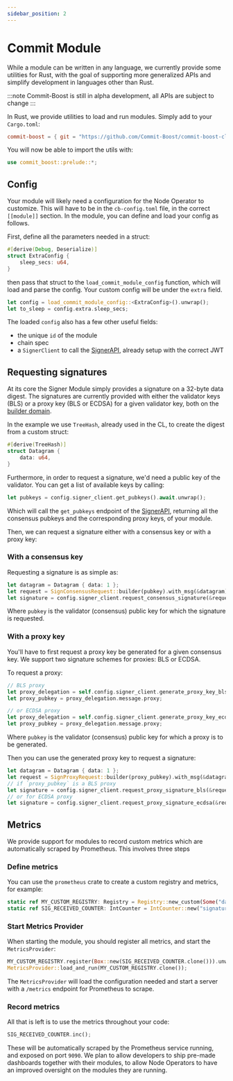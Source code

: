 ```yaml
---
sidebar_position: 2
---
```


# Commit Module

While a module can be written in any language, we currently provide some utilities for Rust, with the goal of supporting more generalized APIs and simplify development in languages other than Rust.

:::note
Commit-Boost is still in alpha development, all APIs are subject to change
:::


In Rust, we provide utilities to load and run modules. Simply add to your `Cargo.toml`:
```toml
commit-boost = { git = "https://github.com/Commit-Boost/commit-boost-client", rev = "..." }
```

You will now be able to import the utils with:
```rust
use commit_boost::prelude::*;
```


## Config
Your module will likely need a configuration for the Node Operator to customize. This will have to be in the `cb-config.toml` file, in the correct `[[module]]` section. In the module, you can define and load your config as follows.

First, define all the parameters needed in a struct:
```rust
#[derive(Debug, Deserialize)]
struct ExtraConfig {
    sleep_secs: u64,
}
```
then pass that struct to the `load_commit_module_config` function, which will load and parse the config. Your custom config will be under the `extra` field.

```rust
let config = load_commit_module_config::<ExtraConfig>().unwrap();
let to_sleep = config.extra.sleep_secs;
```

The loaded `config` also has a few other useful fields:
- the unique `id` of the module
- chain spec
- a `SignerClient` to call the [SignerAPI](/api), already setup with the correct JWT


## Requesting signatures
At its core the Signer Module simply provides a signature on a 32-byte data digest. The signatures are currently provided with either the validator keys (BLS) or a proxy key (BLS or ECDSA) for a given validator key, both on the [builder domain](https://github.com/Commit-Boost/commit-boost-client/blob/main/crates/common/src/signature.rs#L88-L96).

In the example we use `TreeHash`, already used in the CL, to create the digest from a custom struct:
```rust
#[derive(TreeHash)]
struct Datagram {
    data: u64,
}
```

Furthermore, in order to request a signature, we'd need a public key of the validator. You can get a list of available keys by calling:
```rust
let pubkeys = config.signer_client.get_pubkeys().await.unwrap();
```

Which will call the `get_pubkeys` endpoint of the [SignerAPI](/api), returning all the consensus pubkeys and the corresponding proxy keys, of your module.

Then, we can request a signature either with a consensus key or with a proxy key:

### With a consensus key
Requesting a signature is as simple as:
```rust
let datagram = Datagram { data: 1 };
let request = SignConsensusRequest::builder(pubkey).with_msg(&datagram);
let signature = config.signer_client.request_consensus_signature(&request).await.unwrap();
```

Where `pubkey` is the validator (consensus) public key for which the signature is requested.

### With a proxy key
You'll have to first request a proxy key be generated for a given consensus key.
We support two signature schemes for proxies: BLS or ECDSA.

To request a proxy:
```rust
// BLS proxy
let proxy_delegation = self.config.signer_client.generate_proxy_key_bls(pubkey).await?;
let proxy_pubkey = proxy_delegation.message.proxy;

// or ECDSA proxy
let proxy_delegation = self.config.signer_client.generate_proxy_key_ecdsa(pubkey).await?;
let proxy_pubkey = proxy_delegation.message.proxy;
```

Where `pubkey` is the validator (consensus) public key for which a proxy is to be generated.

Then you can use the generated proxy key to request a signature:
```rust
let datagram = Datagram { data: 1 };
let request = SignProxyRequest::builder(proxy_pubkey).with_msg(&datagram);
// if `proxy_pubkey` is a BLS proxy
let signature = config.signer_client.request_proxy_signature_bls(&request).await.unwrap();
// or for ECDSA proxy
let signature = config.signer_client.request_proxy_signature_ecdsa(&request).await.unwrap();
```

## Metrics
We provide support for modules to record custom metrics which are automatically scraped by Prometheus. This involves three steps
### Define metrics
You can use the `prometheus` crate to create a custom registry and metrics, for example:

```rust
static ref MY_CUSTOM_REGISTRY: Registry = Registry::new_custom(Some("da_commit".to_string()), None).unwrap();
static ref SIG_RECEIVED_COUNTER: IntCounter = IntCounter::new("signature_received", "successful signature requests received").unwrap();
```

### Start Metrics Provider
When starting the module, you should register all metrics, and start the `MetricsProvider`:
```rust
MY_CUSTOM_REGISTRY.register(Box::new(SIG_RECEIVED_COUNTER.clone())).unwrap();
MetricsProvider::load_and_run(MY_CUSTOM_REGISTRY.clone());
```
The `MetricsProvider` will load the configuration needed and start a server with a `/metrics` endpoint for Prometheus to scrape.

### Record metrics
All that is left is to use the metrics throughout your code:
```rust
SIG_RECEIVED_COUNTER.inc();
```
These will be automatically scraped by the Prometheus service running, and exposed on port `9090`. We plan to allow developers to ship pre-made dashboards together with their modules, to allow Node Operators to have an improved oversight on the modules they are running.